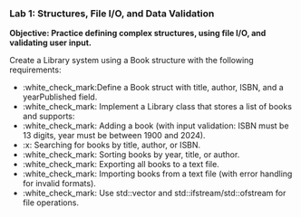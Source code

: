 <h3> Lab 1: Structures, File I/O, and Data Validation </h3>
<p><strong> Objective: Practice defining complex structures, using file I/O, and validating user input. </strong></p>
<p> Create a Library system using a Book structure with the following requirements: <p> 
<ul> 
  <li> :white_check_mark:Define a Book struct with title, author, ISBN, and a yearPublished field. </li> 
    <li> :white_check_mark: Implement a Library class that stores a list of books and supports: </li>
    <li> :white_check_mark: Adding a book (with input validation: ISBN must be 13 digits, year must be between 1900 and 2024). </li>
    <li> :x: Searching for books by title, author, or ISBN. </li>
    <li> :white_check_mark: Sorting books by year, title, or author. </li>
    <li> :white_check_mark: Exporting all books to a text file. </li>
    <li> :white_check_mark: Importing books from a text file (with error handling for invalid formats). </li>
    <li> :white_check_mark: Use std::vector and std::ifstream/std::ofstream for file operations. </li>
    </li>
</ul>
